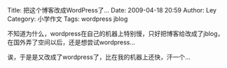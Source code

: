 Title: 把这个博客改成WordPress了...
Date: 2009-04-18 20:59
Author: Ley
Category: 小学作文
Tags: wordpress jblog

不知道为什么，wordpress在自己的机器上特别慢，只好把博客给改成了jblog，在国外弄了空间以后，还是想尝试wordpress...

诶，于是是又改成了wordpress了，比在我的机器上还快，汗一个...

